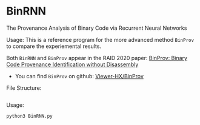 # BinRNN
The Provenance Analysis of Binary Code via Recurrent Neural Networks

Usage: This is a reference program for the more advanced method `BinProv` to compare the experiemental results.

Both `BinRNN` and `BinProv` appear in the RAID 2020 paper: [BinProv: Binary Code Provenance Identification without Disassembly](https://dl.acm.org/doi/abs/10.1145/3545948.3545956)

* You can find `BinProv` on github: [Viewer-HX/BinProv](https://github.com/Viewer-HX/BinProv)

File Structure:

``` shell

```


Usage:

```shell
python3 BinRNN.py
```
